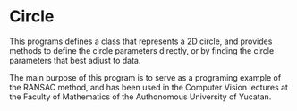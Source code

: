 # Circle
This programs defines a class that represents a 2D circle, and provides methods to define the circle parameters directly, or by finding the circle parameters that best adjust to data. 

The main purpose of this program is to serve as a programing example of the RANSAC method, and has been used in the Computer Vision lectures at the Faculty of Mathematics of the Authonomous University of Yucatan.

